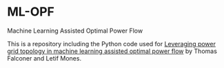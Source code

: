 # ML-OPF
Machine Learning Assisted Optimal Power Flow

This is a repository including the Python code used for [Leveraging power grid topology in machine learning assisted optimal power flow](https://ieeexplore.ieee.org/document/9810496) by Thomas Falconer and Letif Mones.
